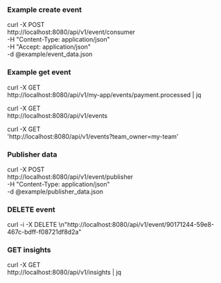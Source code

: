 ### Example create event

curl -X POST \
 http://localhost:8080/api/v1/event/consumer \
 -H "Content-Type: application/json" \
 -H "Accept: application/json" \
 -d @example/event_data.json

### Example get event

curl -X GET \
 http://localhost:8080/api/v1/my-app/events/payment.processed | jq

curl -X GET \
 http://localhost:8080/api/v1/events

curl -X GET \
 'http://localhost:8080/api/v1/events?team_owner=my-team'

### Publisher data

curl -X POST \
 http://localhost:8080/api/v1/event/publisher \
 -H "Content-Type: application/json" \
-d @example/publisher_data.json

### DELETE event

curl -i -X DELETE \\n"http://localhost:8080/api/v1/event/90171244-59e8-467c-bdff-f08721df8d2a"

### GET insights

curl -X GET \
http://localhost:8080/api/v1/insights | jq
